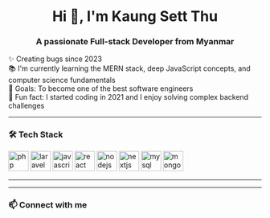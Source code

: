 <h1 align="center">Hi 👋, I'm Kaung Sett Thu</h1>
<h3 align="center">A passionate Full-stack Developer from Myanmar</h3>

<p align="left">✨ Creating bugs since 2023<br>
📚 I'm currently learning the MERN stack, deep JavaScript concepts, and computer science fundamentals<br>
🎯 Goals: To become one of the best software engineers<br>
🎲 Fun fact: I started coding in 2021 and I enjoy solving complex backend challenges
</p>

---

### 🛠️ Tech Stack

<p align="left">
<img src="https://cdn.jsdelivr.net/gh/devicons/devicon/icons/php/php-original.svg" height="40" alt="php logo" />
<img src="https://cdn.jsdelivr.net/gh/devicons/devicon/icons/laravel/laravel-original.svg" height="40" alt="laravel logo" />
<img src="https://cdn.jsdelivr.net/gh/devicons/devicon/icons/javascript/javascript-original.svg" height="40" alt="javascript logo" />
<img src="https://cdn.jsdelivr.net/gh/devicons/devicon/icons/react/react-original.svg" height="40" alt="react logo" />
<img src="https://cdn.jsdelivr.net/gh/devicons/devicon/icons/nodejs/nodejs-original.svg" height="40" alt="nodejs logo" />
<img src="https://cdn.jsdelivr.net/gh/devicons/devicon/icons/nextjs/nextjs-original.svg" height="40" alt="nextjs logo" />
<img src="https://cdn.jsdelivr.net/gh/devicons/devicon/icons/mysql/mysql-original.svg" height="40" alt="mysql logo" />
<img src="https://cdn.jsdelivr.net/gh/devicons/devicon/icons/mongodb/mongodb-original.svg" height="40" alt="mongodb logo" />
</p>

---

---

### 📫 Connect with me

<p align="left">
<!-- Add your social links here if you want -->
</p>
